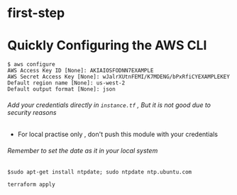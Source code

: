 # first-step 

# Quickly Configuring the AWS CLI
```
$ aws configure
AWS Access Key ID [None]: AKIAIOSFODNN7EXAMPLE
AWS Secret Access Key [None]: wJalrXUtnFEMI/K7MDENG/bPxRfiCYEXAMPLEKEY
Default region name [None]: us-west-2
Default output format [None]: json
```

###### Add your credentials directly in `instance.tf` , But it is not good due to security reasons
* For local practise only , don't push this module with your credentials

###### Remember to set the date as it in your local system
```
$sudo apt-get install ntpdate; sudo ntpdate ntp.ubuntu.com
```

```
terraform apply
```